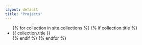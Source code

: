 ```yaml
---
layout: default
title: "Projects"
---
```

<ul class="posts">
{% for collection in site.collections %}
	{% if collection.title %}
		<li><span>{{ collection.title }}</span></li>
	{% endif %}
{% endfor %}
</ul>
